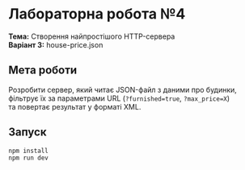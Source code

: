 # Лабораторна робота №4
**Тема:** Створення найпростішого HTTP-сервера  
**Варіант 3:** house-price.json  

##  Мета роботи
Розробити сервер, який читає JSON-файл з даними про будинки,  
фільтрує їх за параметрами URL (`?furnished=true`, `?max_price=X`)  
та повертає результат у форматі XML.

##  Запуск
```bash
npm install
npm run dev
